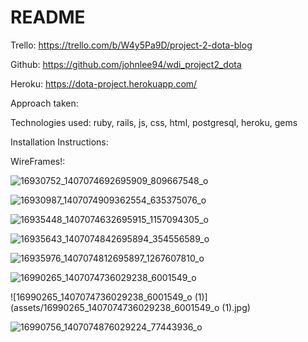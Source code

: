 # README

Trello: https://trello.com/b/W4y5Pa9D/project-2-dota-blog

Github: https://github.com/johnlee94/wdi_project2_dota

Heroku: 	https://dota-project.herokuapp.com/

Approach taken:

Technologies used: ruby, rails, js, css, html, postgresql, heroku, gems

Installation Instructions:

WireFrames!:

![16930752_1407074692695909_809667548_o](assets/16930752_1407074692695909_809667548_o.jpg)

![16930987_1407074909362554_635375076_o](assets/16930987_1407074909362554_635375076_o.jpg)

![16935448_1407074632695915_1157094305_o](assets/16935448_1407074632695915_1157094305_o.jpg)

![16935643_1407074842695894_354556589_o](assets/16935643_1407074842695894_354556589_o.jpg)

![16935976_1407074812695897_1267607810_o](assets/16935976_1407074812695897_1267607810_o.jpg)

![16990265_1407074736029238_6001549_o](assets/16990265_1407074736029238_6001549_o.jpg)

![16990265_1407074736029238_6001549_o (1)](assets/16990265_1407074736029238_6001549_o (1).jpg)

![16990756_1407074876029224_77443936_o](assets/16990756_1407074876029224_77443936_o.jpg)